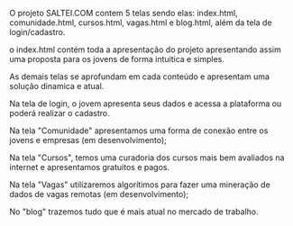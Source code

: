 O projeto SALTEI.COM  contem 5 telas sendo elas: index.html, comunidade.html, cursos.html, vagas.html e blog.html, além da tela de login/cadastro.

o index.html contém toda a apresentação do projeto apresentando assim uma proposta para os jovens de forma intuitica e simples.

As demais telas se aprofundam em cada conteúdo e apresentam uma solução dinamica e atual.

Na tela de login, o jovem apresenta seus dados e acessa a plataforma ou poderá realizar o cadastro.

Na tela "Comunidade" apresentamos uma forma de conexão entre os jovens e empresas (em desenvolvimento);

Na tela "Cursos", temos uma curadoria dos cursos mais bem avaliados na internet e apresentamos gratuitos e pagos.

Na tela "Vagas" utilizaremos algorítimos para fazer uma mineração de dados de vagas remotas (em desenvolvimento);

No "blog" trazemos tudo que é mais atual no mercado de trabalho.

